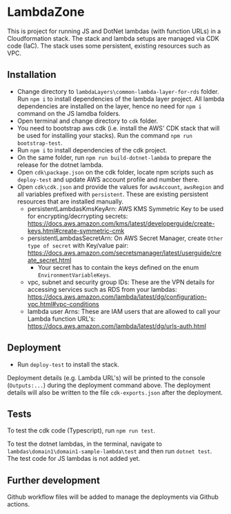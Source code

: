 # LambdaZone
This is project for running JS and DotNet lambdas (with function URLs) in a Cloudformation stack.
The stack and lambda setups are managed via CDK code (IaC).
The stack uses some persistent, existing resources such as VPC.

## Installation

- Change directory to `lambdaLayers\common-lambda-layer-for-rds` folder. Run `npm i` to install dependencies of the lambda layer project. All lambda dependencies are installed on the layer, hence no need for `npm i` command on the JS lamdba folders.
- Open terminal and change directory to `cdk` folder. 
- You need to bootstrap aws cdk (i.e. install the AWS' CDK stack that will be used for installing your stacks). Run the command `npm run bootstrap-test`.
- Run `npm i` to install dependencies of the cdk project.
- On the same folder, run `npm run build-dotnet-lambda` to prepare the release for the dotnet lambda.
- Open `cdk\package.json` on the cdk folder, locate npm scripts such as `deploy-test` and update AWS account profile and number there.
- Open `cdk\cdk.json` and provide the values for `awsAccount`, `awsRegion` and all variables prefixed with `persistent`. These are existing persistent resources that are installed manually.
  - persistentLambdasKmsKeyArn: AWS KMS Symmetric Key to be used for encrypting/decrrypting secrets: https://docs.aws.amazon.com/kms/latest/developerguide/create-keys.html#create-symmetric-cmk
  - persistentLambdasSecretArn: On AWS Secret Manager, create `Other type of secret` with Key/value pair: https://docs.aws.amazon.com/secretsmanager/latest/userguide/create_secret.html
    - Your secret has to contain the keys defined on the enum `EnvironmentVariableKeys`.
  - vpc, subnet and security group IDs: These are the VPN details for accessing services such as RDS from your lambdas:  https://docs.aws.amazon.com/lambda/latest/dg/configuration-vpc.html#vpc-conditions
  - lambda user Arns: These are IAM users that are allowed to call your Lambda function URL's: https://docs.aws.amazon.com/lambda/latest/dg/urls-auth.html

## Deployment
- Run `deploy-test` to install the stack. 

Deployment details (e.g. Lambda URL's) will be printed to the console (`Outputs:...`) during the deployment command above.
The deployment details will also be written to the file `cdk-exports.json` after the deployment.

## Tests

To test the cdk code (Typescript), run `npm run test`.

To test the dotnet lambdas, in the terminal, navigate to `lambdas\domain1\domain1-sample-lambda\test` and then run `dotnet test`.
The test code for JS lambdas is not added yet.

## Further development
Github workflow files will be added to manage the deployments via Github actions.